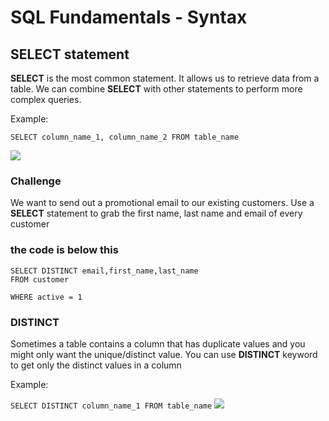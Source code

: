 # SQL Fundamentals - Syntax

## SELECT statement
**SELECT** is the most common statement. It allows us to retrieve data from a table. We can combine **SELECT** with other statements to perform more complex queries.

Example: 

```SELECT column_name_1, column_name_2 FROM table_name```

![](select_example.png)


### Challenge
We want to send out a promotional email to our existing customers. Use a **SELECT** statement to grab the first name, last name and email of every customer

### the code is below this
```
SELECT DISTINCT email,first_name,last_name
FROM customer

WHERE active = 1

```

### DISTINCT
Sometimes a table contains a column that has duplicate values and you might only want the unique/distinct value. You can use **DISTINCT** keyword to get only the distinct values in a column

Example: 

```SELECT DISTINCT column_name_1 FROM table_name```
![](distinct_example.png)